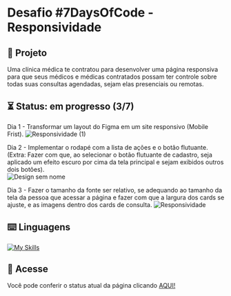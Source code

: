 # Desafio #7DaysOfCode - Responsividade

## 📜 Projeto
Uma clínica médica te contratou para desenvolver uma página responsiva para que seus médicos e médicas contratados possam ter controle sobre todas suas consultas agendadas, sejam elas presenciais ou remotas.

## ⏳ Status: em progresso (3/7)
Dia 1 - Transformar um layout do Figma em um site responsivo (Mobile Frist).
![Responsividade (1)](https://github.com/KamiBicalho/desafio-responsividade-7DaysOfCode/assets/132604923/3ea889f7-55b9-49bc-9a3e-e4f17dce9cf1)

Dia 2 - Implementar o rodapé com a lista de ações e o botão flutuante. (Extra: Fazer com que, ao selecionar o botão flutuante de cadastro, seja aplicado um efeito escuro por cima da tela principal e sejam exibidos outros dois botões). <br>
![Design sem nome](https://github.com/KamiBicalho/alurabooks-mobilefirst/assets/132604923/6df46846-71f9-48df-8d03-77d63ba338d4)

Dia 3 - Fazer o tamanho da fonte ser relativo, se adequando ao tamanho da tela da pessoa que acessar a página e fazer com que a largura dos cards se ajuste, e as imagens dentro dos cards de consulta.
![Responsividade](https://github.com/KamiBicalho/desafio-responsividade-7DaysOfCode/assets/132604923/496dd063-ab1e-4767-b767-22664c6d6db2)

## ⌨️ Linguagens
[![My Skills](https://skillicons.dev/icons?i=html,css)](https://skillicons.dev)

## 🔗 Acesse
Você pode conferir o status atual da página clicando [AQUI!](https://desafio-responsividade-7-days-of-code.vercel.app/)
